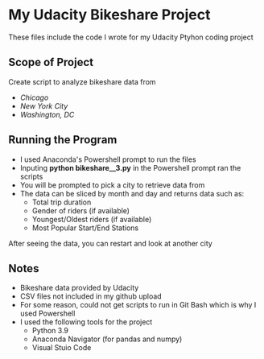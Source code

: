 # My Udacity Bikeshare Project

These files include the code I wrote for my Udacity Ptyhon coding project

## Scope of Project

Create script to analyze bikeshare data from

* _Chicago_
* _New York City_
* _Washington, DC_

## Running the Program

* I used Anaconda's Powershell prompt to run the files
* Inputing **python bikeshare__3.py** in the Powershell prompt ran the scripts
* You will be prompted to pick a city to retrieve data from
* The data can be sliced by month and day and returns data such as:
    * Total trip duration
    * Gender of riders (if available)
    * Youngest/Oldest riders (if available)
    * Most Popular Start/End Stations

After seeing the data, you can restart and look at another city

## Notes

* Bikeshare data provided by Udacity
* CSV files not included in my github upload
* For some reason, could not get scripts to run in Git Bash which is why I used Powershell
* I used the following tools for the project
    * Python 3.9
    * Anaconda Navigator (for pandas and numpy)
    * Visual Stuio Code 
